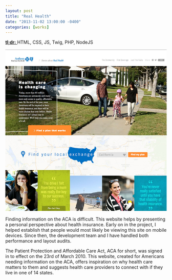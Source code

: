 ```yaml
---
layout: post
title: "Real Health"
date: "2013-11-02 13:00:00 -0400"
categories: [works]
---
```


<a href="https://web.archive.org/web/20140209173928/http://www.real-health.com:80/" rel="nofollow" target="_blank">
  <strong>tl;dr:</strong>
</a> HTML, CSS, JS, Twig, PHP, NodeJS

![Desktop Screenshot](/img/works/real-health.jpg "Real Health Homepage")

Finding information on the ACA is difficult. This website helps by presenting a
personal perspective about health insurance. Early on in the project, I helped
establish that people would most likely be viewing this site on mobile devices.
Since then, the development team and I have handled both performance and layout
audits.

The Patient Protection and Affordable Care Act, ACA for short, was signed in to
effect on the 23rd of March 2010. This website, created for Americans needing
information on the ACA, offers inspiration on why health care matters to them
and suggests health care providers to connect with if they live in one of 14
states.
